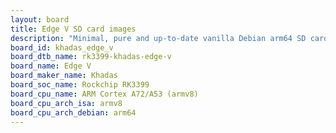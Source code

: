 ```yaml
---
layout: board
title: Edge V SD card images
description: "Minimal, pure and up-to-date vanilla Debian arm64 SD card images for Edge V by Khadas, SoC: Rockchip RK3399, CPU ISA: armv8"
board_id: khadas_edge_v
board_dtb_name: rk3399-khadas-edge-v
board_name: Edge V
board_maker_name: Khadas
board_soc_name: Rockchip RK3399
board_cpu_name: ARM Cortex A72/A53 (armv8)
board_cpu_arch_isa: armv8
board_cpu_arch_debian: arm64
---
```

